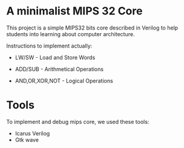 # A minimalist MIPS 32 Core



This project is a simple MIPS32 bits core described in Verilog to help students into learning about computer architecture.






Instructions to implement actually:

- LW/SW - Load and Store Words

- ADD/SUB - Arithmetical Operations

- AND,OR,XOR,NOT - Logical Operations


# Tools

To implement and debug mips core, we used these tools:

- Icarus Verilog
- Gtk wave
